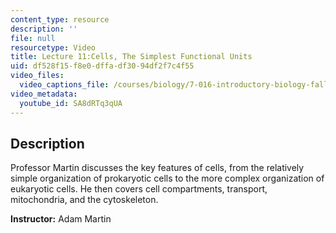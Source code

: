 ```yaml
---
content_type: resource
description: ''
file: null
resourcetype: Video
title: Lecture 11:Cells, The Simplest Functional Units
uid: df528f15-f8e0-dffa-df30-94df2f7c4f55
video_files:
  video_captions_file: /courses/biology/7-016-introductory-biology-fall-2018/lecture-videos/lecture-11-cells-the-simplest-functional-units/SA8dRTq3qUA.vtt
video_metadata:
  youtube_id: SA8dRTq3qUA
---
```


Description
-----------

Professor Martin discusses the key features of cells, from the relatively simple organization of prokaryotic cells to the more complex organization of eukaryotic cells. He then covers cell compartments, transport, mitochondria, and the cytoskeleton.

**Instructor:** Adam Martin